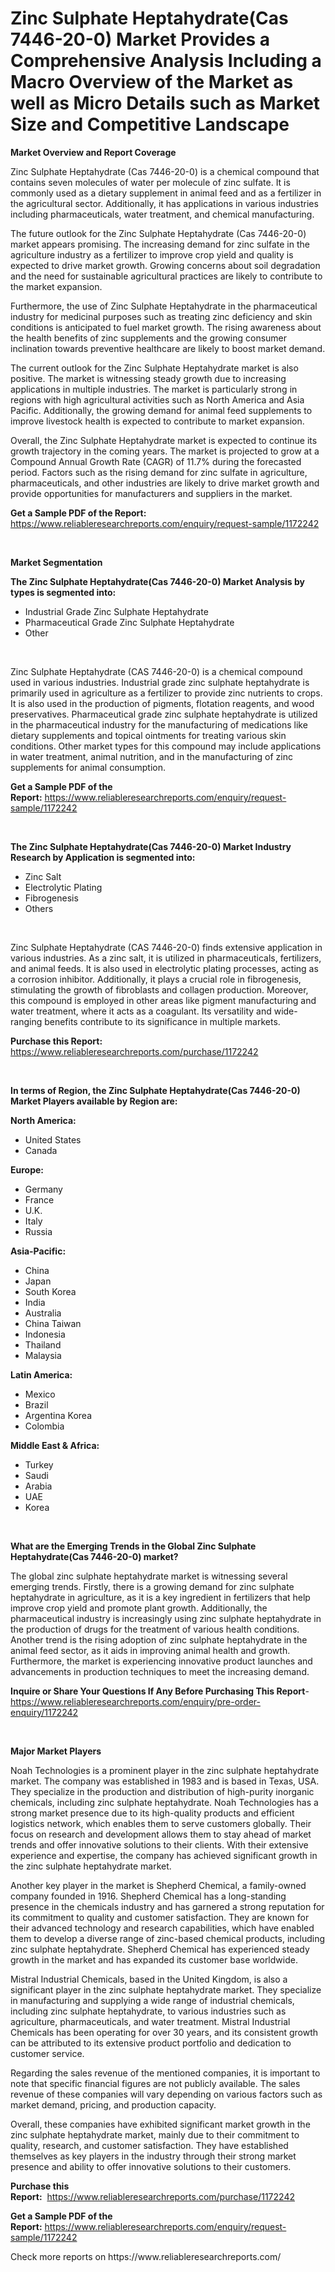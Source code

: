 <p><h1>Zinc Sulphate Heptahydrate(Cas 7446-20-0) Market Provides a Comprehensive Analysis Including a Macro Overview of the Market as well as Micro Details such as Market Size and Competitive Landscape</h1></p><p><strong>Market Overview and Report Coverage</strong></p>
<p><p>Zinc Sulphate Heptahydrate (Cas 7446-20-0) is a chemical compound that contains seven molecules of water per molecule of zinc sulfate. It is commonly used as a dietary supplement in animal feed and as a fertilizer in the agricultural sector. Additionally, it has applications in various industries including pharmaceuticals, water treatment, and chemical manufacturing.</p><p>The future outlook for the Zinc Sulphate Heptahydrate (Cas 7446-20-0) market appears promising. The increasing demand for zinc sulfate in the agriculture industry as a fertilizer to improve crop yield and quality is expected to drive market growth. Growing concerns about soil degradation and the need for sustainable agricultural practices are likely to contribute to the market expansion.</p><p>Furthermore, the use of Zinc Sulphate Heptahydrate in the pharmaceutical industry for medicinal purposes such as treating zinc deficiency and skin conditions is anticipated to fuel market growth. The rising awareness about the health benefits of zinc supplements and the growing consumer inclination towards preventive healthcare are likely to boost market demand.</p><p>The current outlook for the Zinc Sulphate Heptahydrate market is also positive. The market is witnessing steady growth due to increasing applications in multiple industries. The market is particularly strong in regions with high agricultural activities such as North America and Asia Pacific. Additionally, the growing demand for animal feed supplements to improve livestock health is expected to contribute to market expansion.</p><p>Overall, the Zinc Sulphate Heptahydrate market is expected to continue its growth trajectory in the coming years. The market is projected to grow at a Compound Annual Growth Rate (CAGR) of 11.7% during the forecasted period. Factors such as the rising demand for zinc sulfate in agriculture, pharmaceuticals, and other industries are likely to drive market growth and provide opportunities for manufacturers and suppliers in the market.</p></p>
<p><strong>Get a Sample PDF of the Report:</strong> <a href="https://www.reliableresearchreports.com/enquiry/request-sample/1172242">https://www.reliableresearchreports.com/enquiry/request-sample/1172242</a></p>
<p>&nbsp;</p>
<p><strong>Market Segmentation</strong></p>
<p><strong>The Zinc Sulphate Heptahydrate(Cas 7446-20-0) Market Analysis by types is segmented into:</strong></p>
<p><ul><li>Industrial Grade Zinc Sulphate Heptahydrate</li><li>Pharmaceutical Grade Zinc Sulphate Heptahydrate</li><li>Other</li></ul></p>
<p>&nbsp;</p>
<p><p>Zinc Sulphate Heptahydrate (CAS 7446-20-0) is a chemical compound used in various industries. Industrial grade zinc sulphate heptahydrate is primarily used in agriculture as a fertilizer to provide zinc nutrients to crops. It is also used in the production of pigments, flotation reagents, and wood preservatives. Pharmaceutical grade zinc sulphate heptahydrate is utilized in the pharmaceutical industry for the manufacturing of medications like dietary supplements and topical ointments for treating various skin conditions. Other market types for this compound may include applications in water treatment, animal nutrition, and in the manufacturing of zinc supplements for animal consumption.</p></p>
<p><strong>Get a Sample PDF of the Report:</strong>&nbsp;<a href="https://www.reliableresearchreports.com/enquiry/request-sample/1172242">https://www.reliableresearchreports.com/enquiry/request-sample/1172242</a></p>
<p>&nbsp;</p>
<p><strong>The Zinc Sulphate Heptahydrate(Cas 7446-20-0) Market Industry Research by Application is segmented into:</strong></p>
<p><ul><li>Zinc Salt</li><li>Electrolytic Plating</li><li>Fibrogenesis</li><li>Others</li></ul></p>
<p>&nbsp;</p>
<p><p>Zinc Sulphate Heptahydrate (CAS 7446-20-0) finds extensive application in various industries. As a zinc salt, it is utilized in pharmaceuticals, fertilizers, and animal feeds. It is also used in electrolytic plating processes, acting as a corrosion inhibitor. Additionally, it plays a crucial role in fibrogenesis, stimulating the growth of fibroblasts and collagen production. Moreover, this compound is employed in other areas like pigment manufacturing and water treatment, where it acts as a coagulant. Its versatility and wide-ranging benefits contribute to its significance in multiple markets.</p></p>
<p><strong>Purchase this Report:</strong>&nbsp; <a href="https://www.reliableresearchreports.com/purchase/1172242">https://www.reliableresearchreports.com/purchase/1172242</a></p>
<p>&nbsp;</p>
<p><strong>In terms of Region, the Zinc Sulphate Heptahydrate(Cas 7446-20-0) Market Players available by Region are:</strong></p>
<p>
    <p> <strong> North America: </strong>
        <ul>
            <li>United States</li>
            <li>Canada</li>
        </ul>
        </p> 
    <p> <strong> Europe: </strong>
        <ul>
            <li>Germany</li>
            <li>France</li>
            <li>U.K.</li>
            <li>Italy</li>
            <li>Russia</li>
        </ul>
        </p> 
    <p> <strong> Asia-Pacific: </strong>
        <ul>
            <li>China</li>
            <li>Japan</li>
            <li>South Korea</li>
            <li>India</li>
            <li>Australia</li>
            <li>China Taiwan</li>
            <li>Indonesia</li>
            <li>Thailand</li>
            <li>Malaysia</li>
        </ul>
        </p> 
    <p> <strong> Latin America: </strong>
        <ul>
            <li>Mexico</li>
            <li>Brazil</li>
            <li>Argentina Korea</li>
            <li>Colombia</li>
        </ul>
        </p> 
    <p> <strong> Middle East & Africa: </strong>
        <ul>
            <li>Turkey</li>
            <li>Saudi</li>
            <li>Arabia</li>
            <li>UAE</li>
            <li>Korea</li>
        </ul>
    </p>
    </p>
<p>&nbsp;</p>
<p><strong>What are the Emerging Trends in the Global Zinc Sulphate Heptahydrate(Cas 7446-20-0) market?</strong></p>
<p><p>The global zinc sulphate heptahydrate market is witnessing several emerging trends. Firstly, there is a growing demand for zinc sulphate heptahydrate in agriculture, as it is a key ingredient in fertilizers that help improve crop yield and promote plant growth. Additionally, the pharmaceutical industry is increasingly using zinc sulphate heptahydrate in the production of drugs for the treatment of various health conditions. Another trend is the rising adoption of zinc sulphate heptahydrate in the animal feed sector, as it aids in improving animal health and growth. Furthermore, the market is experiencing innovative product launches and advancements in production techniques to meet the increasing demand.</p></p>
<p><strong>Inquire or Share Your Questions If Any Before Purchasing This Report</strong>- <a href="https://www.reliableresearchreports.com/enquiry/pre-order-enquiry/1172242">https://www.reliableresearchreports.com/enquiry/pre-order-enquiry/1172242</a></p>
<p>&nbsp;</p>
<p><strong>Major Market Players</strong></p>
<p><p>Noah Technologies is a prominent player in the zinc sulphate heptahydrate market. The company was established in 1983 and is based in Texas, USA. They specialize in the production and distribution of high-purity inorganic chemicals, including zinc sulphate heptahydrate. Noah Technologies has a strong market presence due to its high-quality products and efficient logistics network, which enables them to serve customers globally. Their focus on research and development allows them to stay ahead of market trends and offer innovative solutions to their clients. With their extensive experience and expertise, the company has achieved significant growth in the zinc sulphate heptahydrate market.</p><p>Another key player in the market is Shepherd Chemical, a family-owned company founded in 1916. Shepherd Chemical has a long-standing presence in the chemicals industry and has garnered a strong reputation for its commitment to quality and customer satisfaction. They are known for their advanced technology and research capabilities, which have enabled them to develop a diverse range of zinc-based chemical products, including zinc sulphate heptahydrate. Shepherd Chemical has experienced steady growth in the market and has expanded its customer base worldwide.</p><p>Mistral Industrial Chemicals, based in the United Kingdom, is also a significant player in the zinc sulphate heptahydrate market. They specialize in manufacturing and supplying a wide range of industrial chemicals, including zinc sulphate heptahydrate, to various industries such as agriculture, pharmaceuticals, and water treatment. Mistral Industrial Chemicals has been operating for over 30 years, and its consistent growth can be attributed to its extensive product portfolio and dedication to customer service.</p><p>Regarding the sales revenue of the mentioned companies, it is important to note that specific financial figures are not publicly available. The sales revenue of these companies will vary depending on various factors such as market demand, pricing, and production capacity.</p><p>Overall, these companies have exhibited significant market growth in the zinc sulphate heptahydrate market, mainly due to their commitment to quality, research, and customer satisfaction. They have established themselves as key players in the industry through their strong market presence and ability to offer innovative solutions to their customers.</p></p>
<p><strong>Purchase this Report:</strong>&nbsp;&nbsp;<a href="https://www.reliableresearchreports.com/purchase/1172242">https://www.reliableresearchreports.com/purchase/1172242</a></p>
<p></p>
<p><strong>Get a Sample PDF of the Report:</strong>&nbsp;<a href="https://www.reliableresearchreports.com/enquiry/request-sample/1172242">https://www.reliableresearchreports.com/enquiry/request-sample/1172242</a></p>
<p>Check more reports on https://www.reliableresearchreports.com/</p>